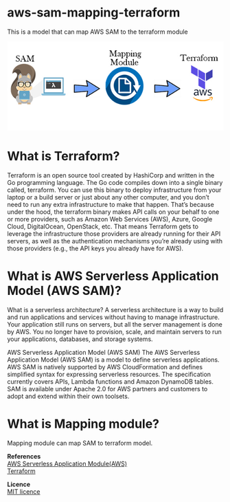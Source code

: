 # aws-sam-mapping-terraform
This is a model that can map AWS SAM to the terraform module

<p align="center"><img src="https://github.com/chashikajw/smart-worker-images/blob/master/terraformmap.jpg" /></p>

What is Terraform?
===================

Terraform is an open source tool created by HashiCorp and written in the Go programming language.
The Go code compiles down into a single binary called, terraform.
You can use this binary to deploy infrastructure from your laptop or a build server or just about any other computer, and you don’t need to run any extra infrastructure to make that happen.
That’s because under the hood, the terraform binary makes API calls on your behalf to one or more providers, such as Amazon Web Services (AWS), Azure, Google Cloud, DigitalOcean, OpenStack, etc.
That means Terraform gets to leverage the infrastructure those providers are already running for their API servers, as well as the authentication mechanisms you’re already using with those providers (e.g., the API keys you already have for AWS).


What is AWS Serverless Application Model (AWS SAM)?
===================

What is a serverless architecture?
A serverless architecture is a way to build and run applications and services without having to manage infrastructure.
Your application still runs on servers, but all the server management is done by AWS.
You no longer have to provision, scale, and maintain servers to run your applications, databases, and storage systems.

AWS Serverless Application Model (AWS SAM)
The AWS Serverless Application Model (AWS SAM) is a model to define serverless applications.
AWS SAM is natively supported by AWS CloudFormation and defines simplified syntax for expressing serverless resources.
The specification currently covers APIs, Lambda functions and Amazon DynamoDB tables.
SAM is available under Apache 2.0 for AWS partners and customers to adopt and extend within their own toolsets.

What is Mapping module?
===================

Mapping module can map SAM to terraform model.


**References**</br>
[AWS Serverless Application Module(AWS)](https://github.com/awslabs/serverless-application-model)</br>
[Terraform](https://www.terraform.io/)</br>


**Licence**</br>
[MIT licence](https://github.com/codezilla2018/aws-sam-mapping-terraform/blob/master/LICENSE)